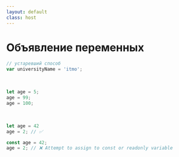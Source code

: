 ```yaml
---
layout: default
class: host
---
```


# Объявление переменных

```js
// устаревший способ
var universityName = 'itmo';
```

<br />

<div v-click>

```js
let age = 5;
age = 99;
age = 100;
```
</div>

<br />

<div v-click>

```js
let age = 42
age = 2; // ✅

const age = 42;
age = 2; // ❌ Attempt to assign to const or readonly variable 
```
</div>


<style>
    .host code {
        font-size: 1.25rem;
    }
</style>

